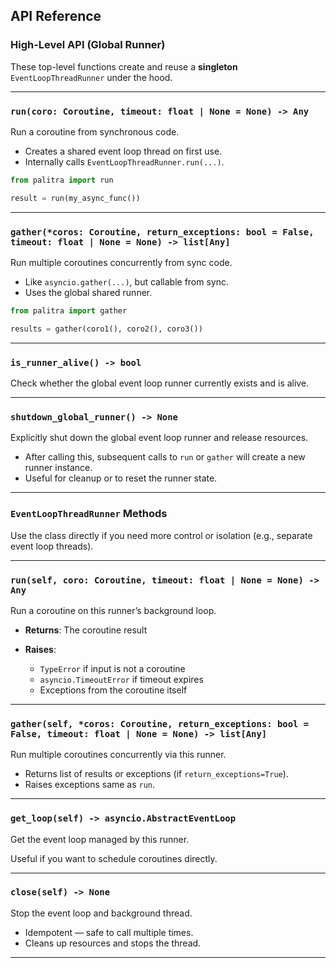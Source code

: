 
## API Reference

### High-Level API (Global Runner)

These top-level functions create and reuse a **singleton** `EventLoopThreadRunner` under the hood.

---

### `run(coro: Coroutine, timeout: float | None = None) -> Any`

Run a coroutine from synchronous code.

- Creates a shared event loop thread on first use.
- Internally calls `EventLoopThreadRunner.run(...)`.

```python
from palitra import run

result = run(my_async_func())
```

---

### `gather(*coros: Coroutine, return_exceptions: bool = False, timeout: float | None = None) -> list[Any]`

Run multiple coroutines concurrently from sync code.

- Like `asyncio.gather(...)`, but callable from sync.
- Uses the global shared runner.

```python
from palitra import gather

results = gather(coro1(), coro2(), coro3())
```

---

### `is_runner_alive() -> bool`

Check whether the global event loop runner currently exists and is alive.

---

### `shutdown_global_runner() -> None`

Explicitly shut down the global event loop runner and release resources.

- After calling this, subsequent calls to `run` or `gather` will create a new runner instance.
- Useful for cleanup or to reset the runner state.

---

###  `EventLoopThreadRunner` Methods

Use the class directly if you need more control or isolation (e.g., separate event loop threads).

---

### `run(self, coro: Coroutine, timeout: float | None = None) -> Any`

Run a coroutine on this runner’s background loop.

- **Returns**: The coroutine result
- **Raises**:

  - `TypeError` if input is not a coroutine
  - `asyncio.TimeoutError` if timeout expires
  - Exceptions from the coroutine itself

---

### `gather(self, *coros: Coroutine, return_exceptions: bool = False, timeout: float | None = None) -> list[Any]`

Run multiple coroutines concurrently via this runner.

- Returns list of results or exceptions (if `return_exceptions=True`).
- Raises exceptions same as `run`.

---

### `get_loop(self) -> asyncio.AbstractEventLoop`

Get the event loop managed by this runner.

Useful if you want to schedule coroutines directly.

---

### `close(self) -> None`

Stop the event loop and background thread.

- Idempotent — safe to call multiple times.
- Cleans up resources and stops the thread.

---